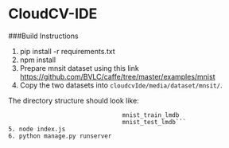 # CloudCV-IDE
###Build Instructions
1. pip install -r requirements.txt
2. npm install
3. Prepare mnsit dataset using this link https://github.com/BVLC/caffe/tree/master/examples/mnist
4. Copy the two datasets into `cloudcvIde/media/dataset/mnsit/`.

The directory structure should look like:
```cloudcvIde/media/dataset/mnsit/
                                mnist_train_lmdb
                                mnist_test_lmdb```
5. node index.js
6. python manage.py runserver
